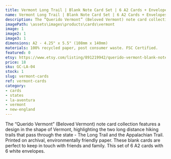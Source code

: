 ```yaml
---
title: Vermont Long Trail | Blank Note Card Set | 6 A2 Cards + Envelopes
name: Vermont Long Trail | Blank Note Card Set | 6 A2 Cards + Envelopes
description: The “Querido Vermont” (Beloved Vermont) note card collection features a design in the shape of Vermont, highlighting the two long distance hiking trails that pass through the state - The Long Trail and the Appalachian Trail. Printed on archival, environmentally friendly paper.
imagePath: \assets\images\products\cards\vermont
image: 1
image2: 1
image3: 1
dimensions: A2 - 4.25" x 5.5" (108mm x 140mm)
materials: 100% recycled paper, post consumer waste. FSC Certified.
featured: 0
etsy: https://www.etsy.com/listing/891219942/querido-vermont-blank-note-card-set-5-a2
price: 18
sku: GC-LA-04
stock: 1
slug: vermont-cards
ref: vermont-cards
category:
- cards
- states
- la-aventura
- vermont
- new-england
---
```

The “Querido Vermont” (Beloved Vermont) note card collection features a design in the shape of Vermont, highlighting the two long distance hiking trails that pass through the state - The Long Trail and the Appalachian Trail. Printed on archival, environmentally friendly paper. These blank cards are perfect to keep in touch with friends and family. This set of 6 A2 cards with 6 white envelopes.
